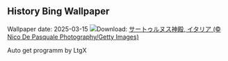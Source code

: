 ## History Bing Wallpaper
Wallpaper date: 2025-03-15
![](https://www.bing.com/th?id=OHR.ForumRomanum_JA-JP6466904487_UHD.jpg&w=1000)Download: [サートゥルヌス神殿, イタリア (© Nico De Pasquale Photography/Getty Images)](https://www.bing.com/th?id=OHR.ForumRomanum_JA-JP6466904487_UHD.jpg)

Auto get programm by LtgX
